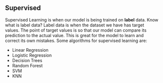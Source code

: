 ## Supervised
Supervised Learning is when our model is being trained on **label** data. Know what is label data? Label data is when the dataset we have has target values. The point of target values is so that our model can compare its prediction to the actual value. This is great for the model to learn and correct its own mistakes. Some algorithms for supervised learning are: 

  - Linear Regression
  - Logistic Regression
  - Decision Trees
  - Random Forest
  - SVM
  - KNN
